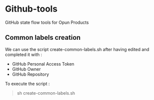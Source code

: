 # Github-tools
GitHub state flow tools for Opun Products

## Common labels creation
We can use the script create-common-labels.sh after having edited and completed it with : 
* GitHub Personal Access Token 
* GitHub Owner
* GitHub Repository

To execute the script : 
> sh create-common-labels.sh